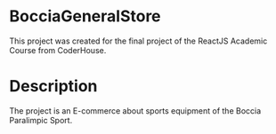 # BocciaGeneralStore
This project was created for the final project of the ReactJS Academic Course from CoderHouse.
 
# Description
The project is an E-commerce about sports equipment of the Boccia Paralimpic Sport.
